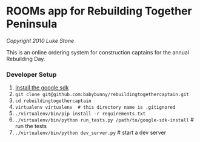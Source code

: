 # ROOMs app for Rebuilding Together Peninsula

*Copyright 2010 Luke Stone*

This is an online ordering system for construction captains for the
annual Rebuilding Day.

### Developer Setup
1. [Install the google sdk](https://cloud.google.com/sdk/docs/)
1. `git clone git@github.com:babybunny/rebuildingtogethercaptain.git`
1. `cd rebuildingtogethercaptain`
1. `virtualenv virtualenv  # this directory name is .gitignored`
1. `./virtualenv/bin/pip install -r requirements.txt`
1. `./virtualenv/bin/python run_tests.py /path/to/google-sdk-install`  # run the tests
1. `./virtualenv/bin/python dev_server.py`  # start a dev server